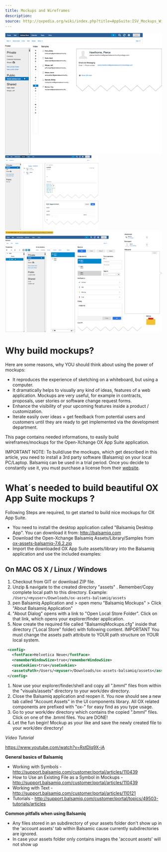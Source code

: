 ```yaml
---
title: Mockups and Wireframes
description:
source: http://oxpedia.org/wiki/index.php?title=AppSuite:ISV_Mockups_Wireframes
---
```


![](mockups-01.png)
![](mockups-02.png)
![](mockups-03.png)

# Why build mockups?

Here are some reasons, why YOU should think about using the power of mockups:

- It reproduces the experience of sketching on a whiteboard, but using a computer.
- It dramatically helps to visually any kind of ideas, features of a web application. Mockups are very useful, for example in contracts, proposals, user stories or software change request forms.
- Enhance the visibility of your upcoming features inside a product / customization.
- Iterate easily over ideas + get feedback from potential users and customers until they are ready to get implemented via the development department.

This page contains needed informations, to easily build wireframes/mockups for the Open-Xchange OX App Suite application.

IMPORTANT NOTE: To build/use the mockups, which get described in this article, you need to install a 3rd party software (Balsamiq) on your local PC/Laptop.
Balsamiq can be used in a trial period.
Once you decide to constantly use it, you must purchase a license from their [website](http://balsamiq.com/products/mockups/).

# What´s needed to build beautiful OX App Suite mockups ?

Following Steps are required, to get started to build nice mockups for OX App Suite.

- You need to install the desktop application called "Balsamiq Desktop App". You can download it from: <http://balsamiq.com>
- Download the Open-Xchange Balsamiq Assets/Library/Samples from [ox-assets-balsamiq-7.6.2.zip](http://oxpedia.org/wiki/index.php?title=File:Ox-assets-balsamiq-7.6.2.zip)
- Import the downloaded OX App Suite assets/library into the Balsamiq application and use the included examples:

## On MAC OS X / Linux / Windows

1. Checkout from GIT or download ZIP file.
2. Unzip & navigate to the created directory "assets" . Remember/Copy complete local path to this directory. Example: `/Users/<myuser>/Downloads/ox-assets-balsamiq/assets`
3. pen Balsamiq Application and > open menu "Balsamiq Mockups" > Click "About Balsamiq Application"
4. "About Dialog" opens with a link to "Open Local Store Folder". Click on that link, which opens your explorer/finder application.
5. Now create the required file called "BalsamiqMockups.cfg" inside that directory ("Local Store" folder) with following content. IMPORTANT You must change the assets path attribute to YOUR path structure on YOUR local system.

```xml
 <config>
   <fontFace>Helvetica Neue</fontFace>
   <rememberWindowSize>true</rememberWindowSize>
   <useCookies>true</useCookies>
   <assetsPath>/Users/<myuser>/Downloads/ox-assets-balsamiq/assets</assetsPath>
 </config>
```

1. Now use your explorer/finder/shell and copy all ".bmml" files from within the "visuals/assets" directory to your work/dev directory.
2. Close the Balsamiq application and reopen it. You now should see a new tab called "Account Assets" in the UI components library. All OX related components are prefixed with "ox-" for easy find as you type usage.
3. Go to your work/dev directory which contains the copied ".bmml" files. Click on one of the .bmml files. You are DONE!
4. Let the fun begin! Mockup as your like and save the newly created file to your work/dev directory!

_Video Tutorial_

<https://www.youtube.com/watch?v=RstDlq9X-jA>

**General basics of Balsamiq**

- Working with Symbols - <http://support.balsamiq.com/customer/portal/articles/110439>
- How to Use an Existing File as a Symbol in Mockups - <http://support.balsamiq.com/customer/portal/articles/110439>
- Working with Text - <http://support.balsamiq.com/customer/portal/articles/110121>
- Tutorials - <http://support.balsamiq.com/customer/portal/topics/49503-tutorials/articles>

**Common pitfalls when using Balsamiq**

- Any files stored in an subdirectory of your assets folder don't show up in the 'account assets' tab within Balsamic cause currently subdirectories are ignored.
- In case your assets folder only contains images the 'account assets' will not show up
